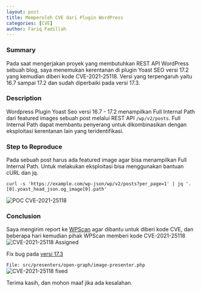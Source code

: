 ```yaml
---
layout: post
title: Memperoleh CVE dari Plugin WordPress
categories: [CVE]
author: Fariq Fadillah
---
```


### Summary
Pada saat mengerjakan proyek yang membutuhkan REST API WordPress sebuah blog, saya menemukan kerentanan di plugin Yoast SEO versi 17.2 yang kemudian diberi kode CVE-2021-25118. Versi yang terpengaruh yaitu 16.7 sampai 17.2 dan sudah diperbaiki pada versi 17.3.

### Description
Wordpress Plugin Yoast Seo versi 16.7 - 17.2 menampilkan Full Internal Path dari featured images sebuah post melalui REST API `/wp/v2/posts`. Full Internal Path dapat membantu penyerang untuk dikombinasikan dengan eksploitasi kerentanan lain yang teridentifikasi.

### Step to Reproduce
Pada sebuah post harus ada featured image agar bisa menampilkan Full Internal Path.
Untuk melakukan eksploitasi bisa menggunakan bantuan cURL dan jq.
```
curl -s 'https://example.com/wp-json/wp/v2/posts?per_page=1' | jq '.[0].yoast_head_json.og_image[0].path' 
```
<img src="https://infosec.zerobyte.id/images/CVE-2021-25118-poc.png" alt="POC CVE-2021-25118">

### Conclusion
Saya mengirim report ke [WPScan](https://wpscan.com/submit) agar dibantu untuk diberi kode CVE, dan beberapa hari kemudian pihak WPScan memberi kode CVE-2021-25118
<img src="https://infosec.zerobyte.id/images/CVE-2021-25118-assigned.png" alt="CVE-2021-25118 Assigned">

Fix bug pada [versi 17.3](https://plugins.trac.wordpress.org/changeset/2608691)

`File: src/presenters/open-graph/image-presenter.php` 
<img src="https://infosec.zerobyte.id/images/CVE-2021-25118-fix.png" alt="CVE-2021-25118 fixed">

Terima kasih, dan mohon maaf jika ada kesalahan.
